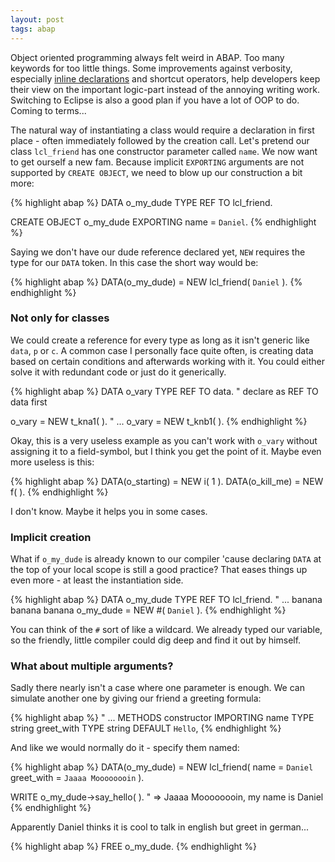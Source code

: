```yaml
---
layout: post
tags: abap
---
```


Object oriented programming always felt weird in ABAP. Too many keywords for too little things. Some improvements against verbosity, especially [inline declarations](/2017/03/13/inline-declarations.html) and shortcut operators, help developers keep their view on the important logic-part instead of the annoying writing work. Switching to Eclipse is also a good plan if you have a lot of OOP to do. Coming to terms...

The natural way of instantiating a class would require a declaration in first place - often immediately followed by the creation call. Let's pretend our class `lcl_friend` has one constructor parameter called `name`. We now want to get ourself a new fam. Because implicit `EXPORTING` arguments are not supported by `CREATE OBJECT`, we need to blow up our construction a bit more:

{% highlight abap %}
DATA o_my_dude TYPE REF TO lcl_friend.

CREATE OBJECT o_my_dude
    EXPORTING
        name = `Daniel`.
{% endhighlight %}

Saying we don't have our dude reference declared yet, `NEW` requires the type for our `DATA` token. In this case the short way would be:

{% highlight abap %}
DATA(o_my_dude) = NEW lcl_friend( `Daniel` ).
{% endhighlight %}

### Not only for classes

We could create a reference for every type as long as it isn't generic like `data`, `p` or `c`. A common case I personally face quite often, is creating data based on certain conditions and afterwards working with it. You could either solve it with redundant code or just do it generically.

{% highlight abap %}
DATA o_vary TYPE REF TO data. " declare as REF TO data first

o_vary = NEW t_kna1( ).
" ...
o_vary = NEW t_knb1( ).
{% endhighlight %}

Okay, this is a very useless example as you can't work with `o_vary` without assigning it to a field-symbol, but I think you get the point of it. Maybe even more useless is this:

{% highlight abap %}
DATA(o_starting) = NEW i( 1 ).
DATA(o_kill_me) = NEW f( ).
{% endhighlight %}

I don't know. Maybe it helps you in some cases.

### Implicit creation

What if `o_my_dude` is already known to our compiler 'cause declaring `DATA` at the top of your local scope is still a good practice? That eases things up even more - at least the instantiation side.

{% highlight abap %}
DATA o_my_dude TYPE REF TO lcl_friend.
" ... banana banana banana
o_my_dude = NEW #( `Daniel` ).
{% endhighlight %}

You can think of the `#` sort of like a wildcard. We already typed our variable, so the friendly, little compiler could dig deep and find it out by himself.

### What about multiple arguments?

Sadly there nearly isn't a case where one parameter is enough. We can simulate another one by giving our friend a greeting formula:

{% highlight abap %}
" ...
METHODS
    constructor
        IMPORTING
            name        TYPE string
            greet_with  TYPE string DEFAULT `Hello`,
{% endhighlight %}

And like we would normally do it - specify them named:

{% highlight abap %}
DATA(o_my_dude) = NEW lcl_friend(
    name = `Daniel`
    greet_with = `Jaaaa Moooooooin`
).

WRITE o_my_dude->say_hello( ).
" => Jaaaa Moooooooin, my name is Daniel
{% endhighlight %}

Apparently Daniel thinks it is cool to talk in english but greet in german...

{% highlight abap %}
FREE o_my_dude.
{% endhighlight %}

